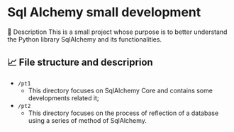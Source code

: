 # Sql Alchemy small development

📜 Description
This is a small project whose purpose is to better understand the Python library 
SqlAlchemy and its functionalities. 

## 📈 File structure and descriprion

* `/pt1`
    * This directory focuses on SqlAlchemy Core  and contains some developments 
    related it;
* `/pt2`
    * This directory focuses on the process of reflection of a database using a series of method of SqlAlchemy. 

